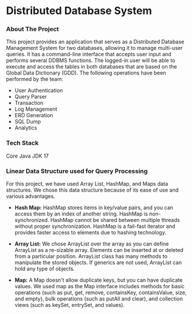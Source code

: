 # Distributed Database System

### About The Project
This project provides an application that serves as a Distributed Database Management System for two databases, allowing it to manage multi-user queries. It has a command-line interface that accepts user input and performs several DDBMS functions. The logged-in user will be able to execute and access the tables in both databases that are based on the Global Data Dictionary (GDD). The following operations have been performed by the team: <br/>
* User Authentication<br/>
* Query Parser<br/>
* Transaction<br/>
* Log Management<br/>
* ERD Generation<br/>
* SQL Dump<br/>
* Analytics<br/>

### Tech Stack
Core Java JDK 17 <br/>

### Linear Data Structure used for Query Processing
For this project, we have used Array List, HashMap, and Maps data structures. We chose this data structure because of its ease of use and various advantages.<br/>

*  **Hash Map:** HashMap stores items in key/value pairs, and you can access them by an index of another string. HashMap is non-synchronized. HashMap cannot be shared between multiple threads without proper synchronization. HashMap is a fail-fast iterator and provides faster access to elements due to hashing technology.

* **Array List:** We chose ArrayList over the array as you can define ArrayList as a re-sizable array.     Elements can be inserted at or deleted from a particular position. ArrayList class has many methods to manipulate the stored objects. If generics are not used, ArrayList can hold any type of objects. 

* **Map:** A Map doesn't allow duplicate keys, but you can have duplicate values. We used map as the Map interface includes methods for basic operations (such as put, get, remove, containsKey, containsValue, size, and empty), bulk operations (such as putAll and clear), and collection views (such as keySet, entrySet, and values).
